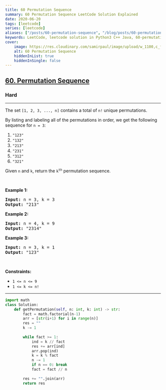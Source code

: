 ```yaml
---
title: 60 Permutation Sequence
summary: 60 Permutation Sequence LeetCode Solution Explained
date: 2020-06-20
tags: [leetcode]
series: [leetcode]
aliases: ["/posts/60-permutation-sequence", "/blog/posts/60-permutation-sequence", "/60-permutation-sequence"]
keywords: LeetCode, leetcode solution in Python3 C++ Java, 60-permutation-sequence solution
cover:
    image: https://res.cloudinary.com/samirpaul/image/upload/w_1100,c_fit,co_rgb:FFFFFF,l_text:Arial_70_bold:60 Permutation Sequence/problem-solving.webp
    alt: 60 Permutation Sequence
    hiddenInList: true
    hiddenInSingle: false
---
```



<h2><a href="https://leetcode.com/problems/permutation-sequence/">60. Permutation Sequence</a></h2><h3>Hard</h3><hr><div><p>The set <code>[1, 2, 3, ...,&nbsp;n]</code> contains a total of <code>n!</code> unique permutations.</p>

<p>By listing and labeling all of the permutations in order, we get the following sequence for <code>n = 3</code>:</p>

<ol>
	<li><code>"123"</code></li>
	<li><code>"132"</code></li>
	<li><code>"213"</code></li>
	<li><code>"231"</code></li>
	<li><code>"312"</code></li>
	<li><code>"321"</code></li>
</ol>

<p>Given <code>n</code> and <code>k</code>, return the <code>k<sup>th</sup></code> permutation sequence.</p>

<p>&nbsp;</p>
<p><strong>Example 1:</strong></p>
<pre><strong>Input:</strong> n = 3, k = 3
<strong>Output:</strong> "213"
</pre><p><strong>Example 2:</strong></p>
<pre><strong>Input:</strong> n = 4, k = 9
<strong>Output:</strong> "2314"
</pre><p><strong>Example 3:</strong></p>
<pre><strong>Input:</strong> n = 3, k = 1
<strong>Output:</strong> "123"
</pre>
<p>&nbsp;</p>
<p><strong>Constraints:</strong></p>

<ul>
	<li><code>1 &lt;= n &lt;= 9</code></li>
	<li><code>1 &lt;= k &lt;= n!</code></li>
</ul>
</div>

---




```python
import math
class Solution:
    def getPermutation(self, n: int, k: int) -> str:
        fact = math.factorial(n-1)
        arr = [str(i+1) for i in range(n)]
        res = ""
        k -= 1
        
        while fact >= 1:
            ind = k // fact
            res += arr[ind]
            arr.pop(ind)
            k = k % fact
            n -= 1
            if n == 0: break
            fact = fact // n
        
        res += "".join(arr)
        return res
```
